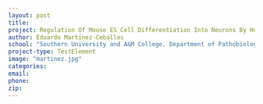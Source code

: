 ```yaml
---
layout: post
title:
project: Regulation Of Mouse ES Cell Differentiation Into Neurons By Hoxa1
author: Eduardo Martinez-Ceballos
school: "Southern University and A&M College, Department of Pathobiological Science"
project-type: TestElement
image: "martinez.jpg"
categories:
email:
phone:
zip:
---
```

